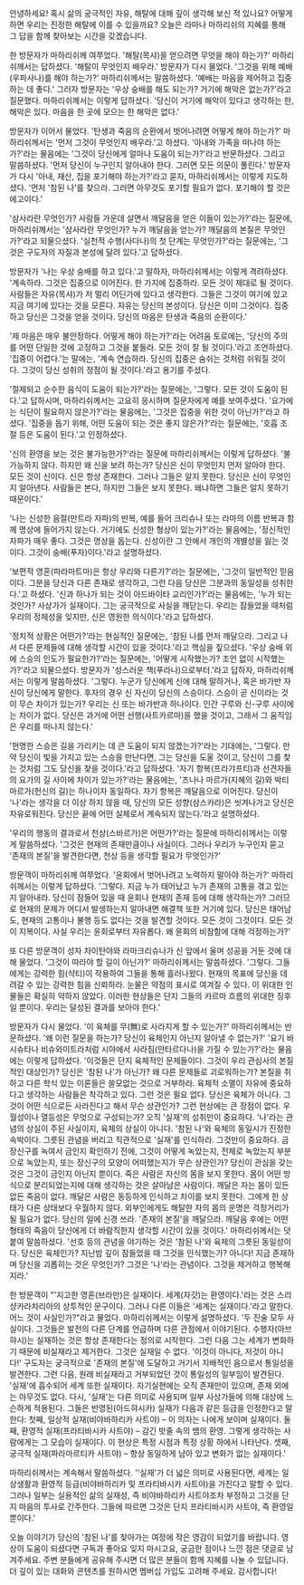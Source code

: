 안녕하세요! 혹시 삶의 궁극적인 자유,
해탈에 대해 깊이 생각해 보신 적 있나요? 어떻게 하면
우리는 진정한 해탈에 이를 수 있을까요? 오늘은 라마나
마하리쉬의 지혜를 통해 그 답을 함께 찾아보는 시간을
갖겠습니다.

한 방문자가 마하리쉬께 여쭈었다.
'해탈(목샤)을 얻으려면 무엇을 해야 하는가?'
마하리쉬께서는 답하셨다.
'해탈이 무엇인지 배우라.'
방문자가 다시 물었다.
'그것을 위해 예배(우파사나)를 해야 하는가?'
마하리쉬께서는 말씀하셨다.
'예배는 마음을 제어하고 집중하는 데 좋다.'
그러자 방문자는 '우상 숭배를 해도 되는가? 거기에
해악은 없는가?'라고 질문했다.
마하리쉬께서는 이렇게 답하셨다.
'당신이 거기에 해악이 있다고 생각하는 한,
해악은 있다.
마음을 한 곳에 모으는 한 해악은 없다.'

방문자가 이어서 물었다.
'탄생과 죽음의 순환에서 벗어나려면 어떻게 해야
하는가?'
마하리쉬께서는 '먼저 그것이 무엇인지 배우라.'고
하셨다.
'아내와 가족을 떠나야 하는가?'라는 물음에는 '그것이
당신에게 얼마나 도움이 되는가?'라고 반문하셨다.
그리고 말씀하셨다.
'먼저 당신이 누구인지 알아내야 한다.
그러면 모든 의문이 풀린다.'
방문자가 다시 '아내,
재산,
집을 포기해야 하는가?'라고 묻자,
마하리쉬께서는 이렇게 지도하셨다.
'먼저 '참된 나'를 찾으라.
그러면 아무것도 포기할 필요가 없다.
포기해야 할 것은 에고이다.'

'삼사라란 무엇인가? 사람들 가운데 살면서 깨달음을
얻은 이들이 있는가?'라는 질문에,
마하리쉬께서는 '삼사라란 무엇인가? 누가 깨달음을
얻는가? 깨달음의 본질은 무엇인가?'라고 되물으셨다.
'실천적 수행(사다나)의 첫 단계는 무엇인가?'라는
질문에는,
'그것은 구도자의 자질과 본성에 달려 있다.'고
답하셨다.

방문자가 '나는 우상 숭배를 하고 있다.'고 말하자,
마하리쉬께서는 이렇게 격려하셨다.
'계속하라.
그것은 집중으로 이어진다.
한 가지에 집중하라.
모든 것이 제대로 될 것이다.
사람들은 자유(목샤)가 저 멀리 어딘가에 있다고
생각한다.
그들은 그것이 여기에 있고 지금 여기에 있다는 것을
모른다.
자유는 당신의 본성이다.
당신은 이미 그것이다.
집중하고 당신은 그것을 얻을 것이다.
당신의 마음은 탄생과 죽음의 순환이다.'

'제 마음은 매우 불안정하다.
어떻게 해야 하는가?'라는 어려움 토로에는,
'당신의 주의를 어떤 단일한 것에 고정하고 그것을
붙들라.
모든 것이 잘 될 것이다.'라고 조언하셨다.
'집중이 어렵다.'는 말에는,
'계속 연습하라.
당신의 집중은 숨쉬는 것처럼 쉬워질 것이다.
그것이 당신 성취의 정점이 될 것이다.'라고 용기를
주셨다.

'절제되고 순수한 음식이 도움이 되는가?'라는
질문에는,
'그렇다.
모든 것이 도움이 된다.'고 답하시며,
마하리쉬께서는 고요히 응시하며 질문자에게 예를
보여주셨다.
'요가에는 식단이 필요하지 않은가?'라는 물음에는,
'그것은 집중을 위한 것이 아닌가?'라고 하셨다.
'집중을 돕기 위해,
어떤 도움이 되는 것은 좋지 않은가?'라는 질문에는,
'호흡 조절 등은 도움이 된다.'고 인정하셨다.

'신의 환영을 보는 것은 불가능한가?'라는 질문에
마하리쉬께서는 이렇게 답하셨다.
'불가능하지 않다.
하지만 왜 신을 보려 하는가? 당신은 신이 무엇인지
먼저 알아야 한다.
모든 것이 신이다.
신은 항상 존재한다.
그러나 그들은 알지 못한다.
당신은 신이 무엇인지 알아낸다.
사람들은 본다,
하지만 그들은 보지 못한다.
왜냐하면 그들은 알지 못하기 때문이다.'

'나는 신성한 음절(만트라 자파)의 반복,
예를 들어 크리슈나 또는 라마의 이름 반복과 함께
명상에 들어가지 않는다.
거기에도 신성한 형상이 있는가?'라는 물음에는,
'정신적인 자파가 매우 좋다.
그것은 명상을 돕는다.
신성이란 그 안에서 개인의 개별성을 잃는 것이다.
그것이 숭배(푸자)이다.'라고 설명하셨다.

'보편적 영혼(파라마트마)은 항상 우리와 다른가?'라는
질문에는,
'그것이 일반적인 믿음이다.
그분을 당신과 다른 존재로 생각하고,
그런 다음 당신은 그분과의 동일성을 성취한다.'고
하셨다.
'신과 하나가 되는 것이 아드바이타 교리인가?'라는
물음에는,
'누가 되는 것인가? 사상가가 실재이다.
그는 궁극적으로 사실을 깨닫는다.
우리는 잠들었을 때처럼 우리의 정체성을 잊지만,
신은 영원한 의식이다.'라고 답하셨다.

'정치적 상황은 어떤가?'라는 현실적인 질문에는,
'참된 나를 먼저 깨달으라.
그리고 나서 다른 문제들에 대해 생각할 시간이 있을
것이다.'라고 핵심을 짚으셨다.
'우상 숭배 외에 스승의 인도가 필요한가?'라는
질문에는,
'어떻게 시작했는가? 조언 없이 시작했는가?'라고
되물으셨다.
방문자가 '성스러운 책(푸라나)으로부터.'라고 답하자,
마하리쉬께서는 이렇게 말씀하셨다.
'그렇다.
누군가 당신에게 신에 대해 말하거나,
혹은 바가반 자신이 당신에게 말한다.
후자의 경우 신 자신이 당신의 스승이다.
스승이 곧 신이라는 것이 무슨 차이가 있는가? 우리는
신 또는 바가반과 하나이다.
인간 구루와 신-구루 사이에는 차이가 없다.
당신은 과거에 어떤 선행(사트카르마)을 했을 것이고,
그래서 그 움직임은 우리를 떠나지 않는다.'

'현명한 스승은 길을 가리키는 데 큰 도움이 되지
않겠는가?'라는 기대에는,
'그렇다.
만약 당신이 빛을 가지고 있는 스승을 만난다면,
그는 당신을 도울 것이고,
당신이 그를 찾는 것처럼 그도 당신을 찾을
것이다.'라고 답하셨다.
'자기 항복(프라갸프티)과 선견자들의 요가의 길 사이에
차이가 있는가?'라는 물음에는,
'즈나나 마르가(지혜의 길)와 박티 마르가(헌신의
길)는 하나이자 동일하다.
자기 항복은 깨달음으로 이어진다.
당신이 '나'라는 생각을 더 이상 하지 않을 때,
당신의 모든 성향(삼스카라)은 씻겨나가고 당신은
자유로워진다.
당신은 끝에 어떤 실체로서 계속되지 않는다.'라고
설명하셨다.

'우리의 행동의 결과로서 천상(스바르가)은
어떤가?'라는 질문에 마하리쉬께서는 이렇게 말씀하셨다.
'그것은 현재의 존재만큼이나 사실이다.
그러나 우리가 누구인지 묻고 '존재의 본질'을
발견한다면,
천상 등을 생각할 필요가 무엇인가?'

방문객이 마하리쉬께 여쭈었다.
'윤회에서 벗어나려고 노력하지 말아야 하는가?'
마하리쉬께서는 이렇게 답하셨다.
'그렇다.
지금 누가 태어났고 누가 존재의 고통을 겪고 있는지
알아내라.
당신이 잠들어 있을 때 윤회나 현재의 존재 등에 대해
생각하는가? 그러므로 현재의 문제가 어디서 발생하는지
알아내면 해결책 또한 거기에 있다.
당신은 태어남도,
현재의 고통이나 불행 등도 없다는 것을 발견할 것이다.
모든 것이 그것이다.
모든 것이 지복이다.
사실 우리는 윤회로부터 자유롭다.
왜 윤회의 비참함에 대해 걱정하는가?'

또 다른 방문객이 성자 차이탄야와 라마크리슈나가 신
앞에서 울며 성공을 거둔 것에 대해 물었다.
'그것이 따라야 할 길이 아닌가?'
마하리쉬께서는 말씀하셨다.
'그렇다.
그들에게는 강력한 힘(샥티)이 작용하여 그들을 통해
흘러나왔다.
현재의 목표에 당신을 데려갈 수 있는 강력한 힘을
신뢰하라.
눈물은 약점의 표시로 여겨질 수 있다.
이 위대한 인물들은 확실히 약하지 않았다.
이러한 현상들은 단지 그들의 카르마 흐름의 위대한
징후일 뿐이다.
우리는 달성된 결과를 보아야 한다.'

방문자가 다시 물었다.
'이 육체를 무(無)로 사라지게 할 수 있는가?'
마하리쉬께서는 반문하셨다.
'왜 이런 질문을 하는가? 당신이 육체인지 아닌지
알아낼 수 없는가?'
'요기 바시슈타나 비슈와미트라처럼 시야에서
사라짐(안타르다나)을 가질 수 있는가?'라는 물음에는
이렇게 답하셨다.
'이것들은 단지 육체적인 문제들이다.
그것이 우리 관심사의 본질적인 대상인가? 당신은 '참된
나'가 아닌가? 왜 다른 문제들로 괴로워하는가? 본질을
취하고 다른 학식 있는 이론들은 쓸모없는 것으로
거부하라.
육체적 소멸이 자유에 중요하다고 생각하는 사람들은
착각하고 있다.
그런 것은 필요 없다.
당신은 육체가 아니다.
그것이 어떤 식으로든 사라진다고 해서 무슨 상관인가?
그런 현상에는 큰 장점이 없다.
우월성이나 열등성은 무엇으로 구성되는가? 오직
'실재'의 성취만이 중요하다.
'나'라는 관념의 상실이 주된 사실이지,
육체의 상실이 아니다.
'참된 나'와 육체의 동일시가 진정한 속박이다.
그릇된 관념을 버리고 직관적으로 '실재'를 인식하라.
그것만이 중요하다.
금 장신구를 녹여서 금인지 확인하기 전에,
그것이 어떻게 녹았는지,
전체로 녹았는지 부분으로 녹았는지,
또는 장신구의 모양이 어떠했는지가 무슨 상관인가?
당신이 관심을 갖는 것은 그것이 금인지 아닌지 뿐이다.
죽은 사람은 자신의 몸을 보지 못한다.
몸이 어떤 방식으로 분리되었는지에 대해 생각하는 것은
살아남은 사람이다.
깨달은 자는 몸이 있든 없든 죽음이 없다.
깨달은 사람은 동등하게 인식하고 차이를 보지 못한다.
그에게 한 상태가 다른 상태보다 우월하지 않다.
외부인에게도 해탈한 자의 몸의 운명은 걱정거리가 될
필요가 없다.
당신의 일에 신경 쓰라.
'존재의 본질'을 깨달으라.
깨달음 후에는 어떤 형태의 죽음이 당신에게 더
바람직한지 생각할 시간이 있을 것이다.'
마하리쉬께서는 덧붙여 말씀하셨다.
'선호 등의 관념을 야기하는 것은 '참된 나'와 육체의
그릇된 동일성이다.
당신은 육체인가? 지난밤 깊이 잠들었을 때 그것을
인식했는가? 아니다! 지금 존재하며 당신을 괴롭히는
것은 무엇인가? 그것은 '나'라는 관념이다.
그것을 제거하고 행복해지라.'

한 방문객이 "'지고한 영혼(브라만)은 실재이다.
세계(자갓)는 환영이다.'라는 것은 스리 샹카라차리아의
상투적인 문구이다.
그러나 다른 이들은 '세계는 실재이다.'라고 말한다.
어느 것이 사실인가?"라고 물었다.
마하리쉬께서는 이렇게 설명하셨다.
'두 진술 모두 사실이다.
그것들은 발전의 다른 단계를 언급하며 다른 관점에서
이야기된다.
수행자(아브햐시)는 실재하는 것은 항상 존재한다는
정의로 시작한다.
그런 다음 그는 세계가 변화하기 때문에 비실재라고
제거한다.
그것은 실재일 수 없다.
'이것이 아니다,
저것이 아니다!' 구도자는 궁극적으로 '존재의 본질'에
도달하고 거기서 지배적인 음으로서 통일성을 발견한다.
그런 다음,
원래 비실재라고 거부되었던 것이 통일성의 일부임이
발견된다.
'실재'에 흡수되어 세계 또한 실재이다.
자기실현에는 오직 존재만이 있으며,
존재 외에는 아무것도 없다.
다시,
'실재'는 다른 의미로 사용되며 일부 사상가들에 의해
대상에 느슨하게 적용된다.
그들은 반영된(아드햐시카) 실재가 다음과 같은 등급을
인정한다고 말한다:
첫째,
일상적 실재(비야바하리카 사트야) – 이 의자는 나에게
보이며 실재이다.
둘째,
환영적 실재(프라티바시카 사트야) – 감긴 밧줄 속의
뱀의 환영.
그렇게 생각하는 사람에게는 그 모습이 실재이다.
이 현상은 특정 시점과 특정 상황 하에서 나타난다.
셋째,
궁극적 실재(파라마르티카 사트야) – 항상 동일하게
남아 있고 변화가 없는 실재이다.'

마하리쉬께서는 계속해서 말씀하셨다.
''실재'가 더 넓은 의미로 사용된다면,
세계는 일상생활과 환영적 등급(비야바하리카 및
프라티바시카 사트야)을 가진다고 말할 수 있다.
그러나 일부는 실용적인 삶의 실재성,
즉 비야바하리카 사트야조차 부정하고 그것을 단지 마음의
투사로 간주한다.
그들에 따르면 그것은 단지 프라티바시카 사트야,
즉 환영일 뿐이다.'

오늘 이야기가 당신의 '참된 나'를 찾아가는 여정에
작은 영감이 되었기를 바랍니다.
영상이 도움이 되셨다면 구독과 좋아요 잊지 마시고요,
궁금한 점이나 느낀 점은 댓글로 남겨주세요.
주변 분들에게 공유해 주시면 더 많은 분들이 함께
지혜를 나눌 수 있답니다.
더 깊이 있는 대화와 콘텐츠를 원하시면 멤버십 가입도
고려해 주세요.
감사합니다!